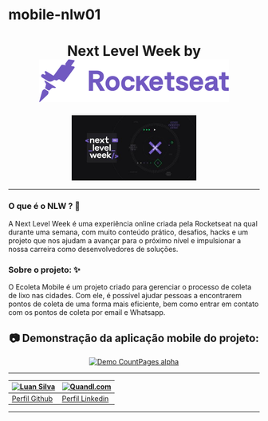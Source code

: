 # mobile-nlw01

 <h1 align="center">
    Next Level Week by  <img src="./assets/rocketseat.svg">
  </h1>
  
  <p align="center">
  <img width="250" src="./assets/nlw.jfif">
</p>

_________

###  O que é o NLW ? 🤔
A Next Level Week é uma experiência online criada pela Rocketseat na qual durante uma semana, com muito conteúdo prático, desafios, hacks e um projeto que nos ajudam a avançar para o próximo nível e impulsionar a nossa carreira como desenvolvedores de soluções.
  
###  Sobre o projeto: ✨

O Ecoleta Mobile é um projeto criado para gerenciar o processo de coleta de lixo nas cidades. Com ele, é possível ajudar pessoas a encontrarem pontos de coleta de uma forma mais eficiente, bem como entrar em contato com os pontos de coleta por email e Whatsapp.
 
<h2 align="center"> 📷 Demonstração da aplicação mobile do projeto: </h2>

<div align="center">
 
[![Demo CountPages alpha](./assets/nlw_2.gif)](https://www.youtube.com/watch?v=Pvr31HZ28CA&feature=youtu.be)

</div>

_________

<div>

[![Luan Silva](https://avatars.githubusercontent.com/LuanSilvaTec?v=3&s=144)](https://github.com/LuanSilvaTec)| [![Quandl.com](https://avatars.githubusercontent.com/linkedin?v=3&s=144)](https://www.linkedin.com/in/luan-silva-649010144/)
  ---|---
[Perfil Github ](https://github.com/iharsh234) |[Perfil Linkedin](https://www.quandl.com)

</div>

_________

